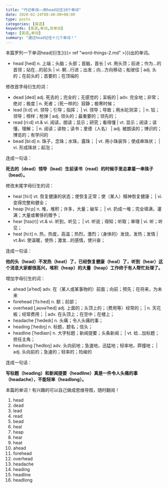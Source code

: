 ```yaml
---
title: "巧记单词——用head记住10个单词"
date: 2020-02-24T08:40:00+08:00
type: posts
categories: [英语]
keywords: [英语,单词,背单词]
tags: [英语,单词]
summary: "通过head记住十几个单词！"
---
```

本篇罗列一下单词head[衍生]({{< ref "word-things-2.md" >}})出的单词。

* head [hed] n. 上端；头脑；头部；首脑，首长 | vt. 用头顶；前进；作为…的首领；站在…的前头 | vi. 朝…行进；出发；向…方向移动；船驶往 | adj. 头的；在前头的；首要的；在顶端的

修改首字母衍生的词：

* dead [ded] adj. 死去的；完全的；无感觉的；呆板的 | adv. 完全地；非常；绝对；极度 | n. 死者；（死一样的）寂静；极寒时候；
* lead [li:d] vt. 领导；引导；指挥； | vi. 领导；导致；用水砣测深； | n. 铅；领导；榜样；枪弹 | adj. 领头的；最重要的；领先的；
* read [ri:d] vt.& vi. 阅读，朗读；显示；研究；看得懂 | vt. 显示；阅读；读懂，理解； | n. 阅读；读物；读书；里德（人名） | adj. 被朗读的；博识的；博览的；有学问的
* bead [bi:d] n. 珠子，念珠；水珠，露珠； | vt. 用小珠装饰；使成串珠状； | vi. 形成珠状；起泡；

连成一句话：

**死去的（dead）领导（lead）生前读书（read）的时候手里总拿着一串珠子（bead）。**

修改末尾字母衍生的词：

* heal [hi:l] vt. 恢复健康的状态；使恢复正常；使（某人）精神恢复健康； | vi. 变得完整和健全；
* heap [hi:p] n. 堆，堆积；许多，大量；破车； | vt. 扔成一堆；完全填满，灌满；大量或奢侈的赠予；
* hear [hɪə(r)] vt.& vi. 听到，听见； | vt. 听说；得知；听取；审理 | vi. 听；听见；
* heat [hi:t] n. 热，热度，高温；热烈，激烈；（身体的）发烧，发热；发情 | vt.&vi. 使温暖，使热；激发…的感情，使兴奋；

连成一句话：

**他的头（head）不发热（heat）了，已经恢复健康（heal）了，听到（hear）这个消息大家都很高兴，堆积（heap）的大量（heap）工作终于有人帮忙处理了。**

增加字母衍生的词：

* ahead [əˈhed] adv. 在（某人或某事物的）前面；向前；预先；在将来，为未来
* forehead [ˈfɔ:hed] n. 额；前部；
* overhead [ˌəʊvəˈhed] adj. 上面的；头顶上的；（费用等）经常的； | n. 天花板；经常费用； | adv. 在头顶上；在空中；在楼上；
* headache [ˈhedeɪk] n. 头痛；令人头痛的事；
* heading [ˈhedɪŋ] n. 标题，题名；信头；
* headline [ˈhedlaɪn] n. 大字标题；新闻提要；头条新闻； | vt. 给…加标题；担任主角；
* headlong [ˈhedlɒŋ] adv. 头向前地；急速地，迅猛地；轻率地，莽撞地； | adj. 头向前的；急速的；轻率的；险峻的

连成一句话：

**写标题（heading）和新闻提要（headline）真是一件令人头痛的事（headache），不能轻率（headlong）。**

本篇的单词！有兴趣的可以自己做成思维导图，随时翻阅！
1. head
1. dead
1. lead
1. read
1. bead
1. heal
1. heap
1. hear
1. heat
1. ahead
1. forehead
1. overhead
1. headache
1. heading
1. headline
1. headlong
